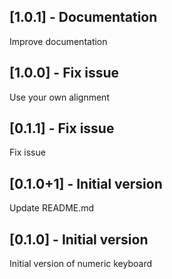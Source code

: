## [1.0.1] - Documentation

Improve documentation

## [1.0.0] - Fix issue

Use your own alignment

## [0.1.1] - Fix issue

Fix issue

## [0.1.0+1] - Initial version

Update README.md

## [0.1.0] - Initial version

Initial version of numeric keyboard